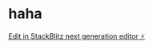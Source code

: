 # haha

[Edit in StackBlitz next generation editor ⚡️](https://stackblitz.com/~/github.com/s206317/haha)